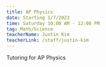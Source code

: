 ```yaml
---
title: AP Physics
date: Starting 1/7/2023
time: Saturday 10:00 AM - 12:00 PM
tag: Math/Science
teacherName: Justin Kim
teacherLink: /staff/justin-kim
---
```

Tutoring for AP Physics